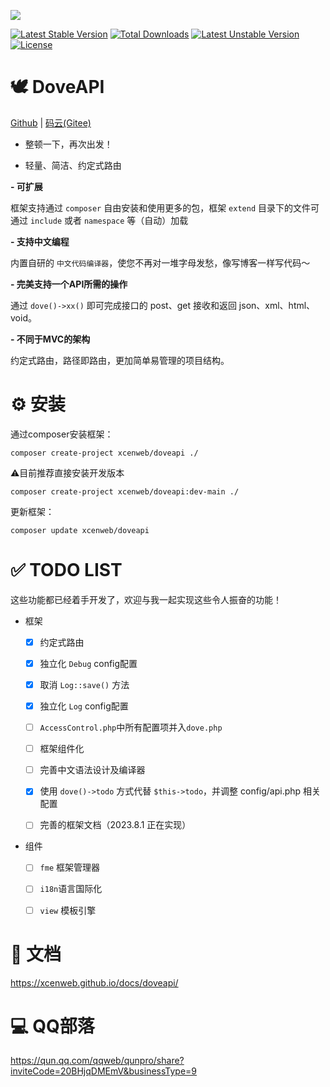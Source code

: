 ![](https://groupprocover.gtimg.cn/20693211651667013)

[![Latest Stable Version](http://poser.pugx.org/xcenweb/doveapi/v)](https://packagist.org/packages/xcenweb/doveapi) [![Total Downloads](http://poser.pugx.org/xcenweb/doveapi/downloads)](https://packagist.org/packages/xcenweb/doveapi) [![Latest Unstable Version](http://poser.pugx.org/xcenweb/doveapi/v/unstable)](https://packagist.org/packages/xcenweb/doveapi) [![License](http://poser.pugx.org/xcenweb/doveapi/license)](https://packagist.org/packages/xcenweb/doveapi)


# 🕊 DoveAPI

 [Github](https://github.com/xcenweb/DoveAPI) | [码云(Gitee)](https://gitee.com/xcenweb/DoveAPI)

- 整顿一下，再次出发！

- 轻量、简洁、约定式路由


**- 可扩展**

框架支持通过 `composer` 自由安装和使用更多的包，框架 `extend` 目录下的文件可通过 `include` 或者 `namespace` 等（自动）加载

**- 支持中文编程**

内置自研的 `中文代码编译器`，使您不再对一堆字母发愁，像写博客一样写代码～

**- 完美支持一个API所需的操作**

通过 `dove()->xx()` 即可完成接口的 post、get 接收和返回 json、xml、html、void。

**- 不同于MVC的架构**

约定式路由，路径即路由，更加简单易管理的项目结构。


# ⚙️ 安装

通过composer安装框架：
```composer
composer create-project xcenweb/doveapi ./
```

⚠️目前推荐直接安装开发版本

```composer
composer create-project xcenweb/doveapi:dev-main ./
```

更新框架：

```composer
composer update xcenweb/doveapi
```


# ✅ TODO LIST

这些功能都已经着手开发了，欢迎与我一起实现这些令人振奋的功能！

- 框架
  - [x] 约定式路由
  - [x] 独立化 `Debug` config配置
  - [x] 取消 `Log::save()` 方法
  - [x] 独立化 `Log` config配置
  - [ ] `AccessControl.php`中所有配置项并入`dove.php`
  - [ ] 框架组件化
  - [ ] 完善中文语法设计及编译器
  - [x] 使用 `dove()->todo` 方式代替 `$this->todo`，并调整 config/api.php 相关配置
  - [ ] 完善的框架文档（2023.8.1 正在实现）


- 组件
  - [ ] `fme` 框架管理器
  - [ ] `i18n`语言国际化
  - [ ] `view` 模板引擎


# 📃 文档

https://xcenweb.github.io/docs/doveapi/


# 💻 QQ部落

https://qun.qq.com/qqweb/qunpro/share?inviteCode=20BHjqDMEmV&businessType=9